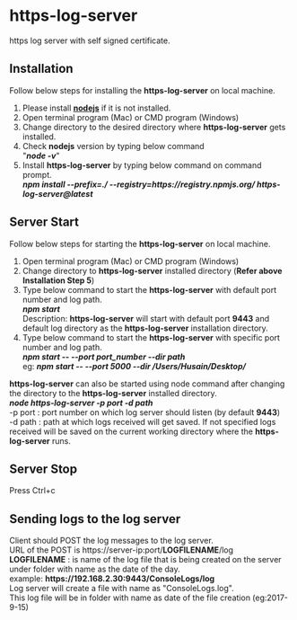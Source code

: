 # https-log-server
https log server with self signed certificate.

## Installation
Follow below steps for installing the  **https-log-server** on local machine.
1. Please install [**nodejs**](https://nodejs.org/) if it is not installed.
2. Open terminal program (Mac) or CMD program (Windows)
3. Change directory to the desired directory where **https-log-server** gets installed.
3. Check **nodejs** version by typing below command<br>
   "**_node -v_**"<br>
4. Install **https-log-server** by typing below command on command prompt.<br>
   **_npm install --prefix=./ --registry=https:<i></i>//registry.npmjs.org/ https-log-server@latest_**

## Server Start
Follow below steps for starting the  **https-log-server** on local machine.
1. Open terminal program (Mac) or CMD program (Windows)
2. Change directory to **https-log-server** installed directory (**Refer above Installation Step 5**)
3. Type  below command to start the **https-log-server**  with default port number and log path.<br>
   **_npm  start_**<br>
   Description: **https-log-server** will start with default port **9443** and default log directory as the **https-log-server** installation directory.
4. Type below command to start the **https-log-server**  with specific port number and log path.<br>
   **_npm  start -- --port port_number --dir path_**<br>
   eg: **_npm  start -- --port 5000 --dir /Users/Husain/Desktop/_**<br>

**https-log-server** can also be started using node command after changing the directory to the  **https-log-server** installed directory.<br>
**_node https-log-server -p port -d path_**<br>
-p port : port number on which log server should listen (by default **9443**)<br>
-d path : path at which logs received will get saved. If not specified logs received will be saved on the current working directory where the **https-log-server** runs.

## Server Stop
Press Ctrl+c

## Sending logs to the log server
Client should POST the log messages to the log server.
<br>URL of the POST is  https://<i></i>server-ip:port/**LOGFILENAME**/log
<br>**LOGFILENAME** : is name of the log file that is being created on the server under folder with name as the date of the day.
<br>example: **https://<i></i>192.168.2.30:9443/ConsoleLogs/log**
<br>Log server will create a file with name as "ConsoleLogs.log".
<br>This log file will be in folder with name as date of the file creation (eg:2017-9-15)
